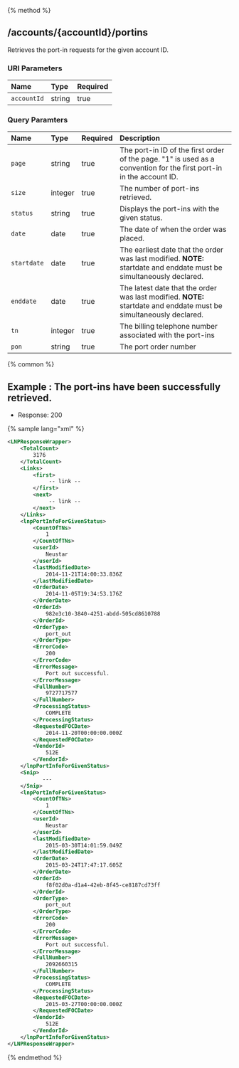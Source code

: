{% method %}
## /accounts/{accountId}/portins

Retrieves the port-in requests for the given account ID.


### URI Parameters
| Name | Type | Required |
|:-----|:-----|:---------|
| `accountId` | string | true |


### Query Paramters

| Name | Type | Required | Description |
|:-----|:-----|:---------|:------------|
| `page` | string | true | The port-in ID of the first order of the page. "1" is used as a convention for the first port-in in the account ID. |
| `size` | integer | true | The number of port-ins retrieved. |
| `status` | string | true | Displays the port-ins with the given status. |
| `date` | date | true | The date of when the order was placed. |
| `startdate` | date | true | The earliest date that the order was last modified. <strong>NOTE: </strong> startdate and enddate must be simultaneously declared. |
| `enddate` | date | true | The latest date that the order was last modified. <strong>NOTE: </strong> startdate and enddate must be simultaneously declared. |
| `tn` | integer | true | The billing telephone number associated with the port-ins |
| `pon` | string | true | The port order number |




{% common %}


## Example : The port-ins have been successfully retrieved.

* Response: 200

{% sample lang="xml" %}

```xml
<LNPResponseWrapper>
    <TotalCount>
        3176
    </TotalCount>
    <Links>
        <first>
             -- link -- 
        </first>
        <next>
             -- link -- 
        </next>
    </Links>
    <lnpPortInfoForGivenStatus>
        <CountOfTNs>
            1
        </CountOfTNs>
        <userId>
            Neustar
        </userId>
        <lastModifiedDate>
            2014-11-21T14:00:33.836Z
        </lastModifiedDate>
        <OrderDate>
            2014-11-05T19:34:53.176Z
        </OrderDate>
        <OrderId>
            982e3c10-3840-4251-abdd-505cd8610788
        </OrderId>
        <OrderType>
            port_out
        </OrderType>
        <ErrorCode>
            200
        </ErrorCode>
        <ErrorMessage>
            Port out successful.
        </ErrorMessage>
        <FullNumber>
            9727717577
        </FullNumber>
        <ProcessingStatus>
            COMPLETE
        </ProcessingStatus>
        <RequestedFOCDate>
            2014-11-20T00:00:00.000Z
        </RequestedFOCDate>
        <VendorId>
            512E
        </VendorId>
    </lnpPortInfoForGivenStatus>
    <Snip>
           ---   
    </Snip>
    <lnpPortInfoForGivenStatus>
        <CountOfTNs>
            1
        </CountOfTNs>
        <userId>
            Neustar
        </userId>
        <lastModifiedDate>
            2015-03-30T14:01:59.049Z
        </lastModifiedDate>
        <OrderDate>
            2015-03-24T17:47:17.605Z
        </OrderDate>
        <OrderId>
            f8f02d0a-d1a4-42eb-8f45-ce8187cd73ff
        </OrderId>
        <OrderType>
            port_out
        </OrderType>
        <ErrorCode>
            200
        </ErrorCode>
        <ErrorMessage>
            Port out successful.
        </ErrorMessage>
        <FullNumber>
            2092660315
        </FullNumber>
        <ProcessingStatus>
            COMPLETE
        </ProcessingStatus>
        <RequestedFOCDate>
            2015-03-27T00:00:00.000Z
        </RequestedFOCDate>
        <VendorId>
            512E
        </VendorId>
    </lnpPortInfoForGivenStatus>
</LNPResponseWrapper>
```


{% endmethod %}